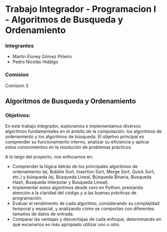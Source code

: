 # Trabajo Integrador - Programacion I - Algoritmos de Busqueda y Ordenamiento
### Integrantes
- Martin Eluney Gómez Piñeiro
- Pedro Nicolás Hidalgo

### Comision
Comision 3

## Algoritmos de Busqueda y Ordenamiento

### Objetivos:
En este trabajo integrador, exploramos e implementamos diversos algoritmos fundamentales en el ámbito de la computación: los algoritmos de ordenamiento y los algoritmos de búsqueda. El objetivo principal es comprender su funcionamiento interno, analizar su eficiencia y aplicar estos conocimientos en la resolución de problemas prácticos.

A lo largo del proyecto, nos enfocamos en:

- Comprender la lógica detrás de los principales algoritmos de ordenamiento (ej. Bubble Sort, Insertion Sort, Merge Sort, Quick Sort, etc.) y búsqueda (ej. Búsqueda Lineal, Búsqueda Binaria, Busqueda Hash, Busqueda Interpolar y Busqueda Lineal).
- Implementar estos algoritmos desde cero en Python, prestando atención a la claridad del código y a las buenas prácticas de programación.
- Evaluar el rendimiento de cada algoritmo, considerando su complejidad temporal y espacial, y analizando cómo se comportan con diferentes tamaños de datos de entrada.
- Comparar las ventajas y desventajas de cada enfoque, determinando en qué escenarios es más apropiado utilizar uno u otro.

